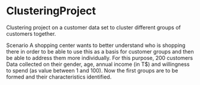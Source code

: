 # ClusteringProject
Clustering project on a customer data set to cluster different groups of customers together.

Scenario
A shopping center wants to better understand who is shopping there in order to be able to use this as a basis for customer groups
and then be able to address them more individually. For this purpose, 200 customers
Data collected on their gender, age, annual income (in T$) and willingness to spend (as
value between 1 and 100). Now the first groups are to be formed and their characteristics identified.
